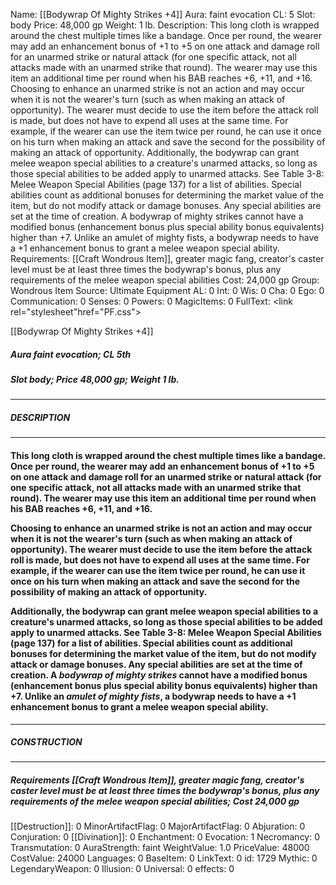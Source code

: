 Name: [[Bodywrap Of Mighty Strikes +4]]
Aura: faint evocation
CL: 5
Slot: body
Price: 48,000 gp
Weight: 1 lb.
Description: This long cloth is wrapped around the chest multiple times like a bandage. Once per round, the wearer may add an enhancement bonus of +1 to +5 on one attack and damage roll for an unarmed strike or natural attack (for one specific attack, not all attacks made with an unarmed strike that round). The wearer may use this item an additional time per round when his BAB reaches +6, +11, and +16. Choosing to enhance an unarmed strike is not an action and may occur when it is not the wearer's turn (such as when making an attack of opportunity). The wearer must decide to use the item before the attack roll is made, but does not have to expend all uses at the same time. For example, if the wearer can use the item twice per round, he can use it once on his turn when making an attack and save the second for the possibility of making an attack of opportunity. Additionally, the bodywrap can grant melee weapon special abilities to a creature's unarmed attacks, so long as those special abilities to be added apply to unarmed attacks. See Table 3-8: Melee Weapon Special Abilities (page 137) for a list of abilities. Special abilities count as additional bonuses for determining the market value of the item, but do not modify attack or damage bonuses. Any special abilities are set at the time of creation. A bodywrap of mighty strikes cannot have a modified bonus (enhancement bonus plus special ability bonus equivalents) higher than +7. Unlike an amulet of mighty fists, a bodywrap needs to have a +1 enhancement bonus to grant a melee weapon special ability.
Requirements: [[Craft Wondrous Item]], greater magic fang, creator's caster level must be at least three times the bodywrap's bonus, plus any requirements of the melee weapon special abilities
Cost: 24,000 gp
Group: Wondrous Item
Source: Ultimate Equipment
AL: 0
Int: 0
Wis: 0
Cha: 0
Ego: 0
Communication: 0
Senses: 0
Powers: 0
MagicItems: 0
FullText: <link rel="stylesheet"href="PF.css"><div class="heading"><p class="alignleft">[[Bodywrap Of Mighty Strikes +4]]</p><div style="clear: both;"></div></div><div><h5><b>Aura </b>faint evocation; <b>CL </b>5th</h5><h5><b>Slot </b>body; <b>Price </b>48,000 gp; <b>Weight </b>1 lb.</h5></div><hr/><div><h5><b>DESCRIPTION</b></h5></div><hr/><div><h4><p>This long cloth is wrapped around the chest multiple times like a bandage. Once per round, the wearer may add an enhancement bonus of +1 to +5 on one attack and damage roll for an unarmed strike or natural attack (for one specific attack, not all attacks made with an unarmed strike that round). The wearer may use this item an additional time per round when his BAB reaches +6, +11, and +16. </p><p>Choosing to enhance an unarmed strike is not an action and may occur when it is not the wearer's turn (such as when making an attack of opportunity). The wearer must decide to use the item before the attack roll is made, but does not have to expend all uses at the same time. For example, if the wearer can use the item twice per round, he can use it once on his turn when making an attack and save the second for the possibility of making an attack of opportunity. </p><p>Additionally, the bodywrap can grant melee weapon special abilities to a creature's unarmed attacks, so long as those special abilities to be added apply to unarmed attacks. See Table 3-8: Melee Weapon Special Abilities (page 137) for a list of abilities. Special abilities count as additional bonuses for determining the market value of the item, but do not modify attack or damage bonuses. Any special abilities are set at the time of creation. A <i>bodywrap of mighty strikes</i> cannot have a modified bonus (enhancement bonus plus special ability bonus equivalents) higher than +7. Unlike an <i>amulet of mighty fists</i>, a bodywrap needs to have a +1 enhancement bonus to grant a melee weapon special ability.</p></h4></div><hr/><div><h5><b>CONSTRUCTION</b></h5></div><hr/><div><h5><b>Requirements </b>[[Craft Wondrous Item]], <i>greater magic fang</i>, creator's caster level must be at least three times the bodywrap's bonus, plus any requirements of the melee weapon special abilities; <b>Cost </b>24,000 gp</h5></div>
[[Destruction]]: 0
MinorArtifactFlag: 0
MajorArtifactFlag: 0
Abjuration: 0
Conjuration: 0
[[Divination]]: 0
Enchantment: 0
Evocation: 1
Necromancy: 0
Transmutation: 0
AuraStrength: faint
WeightValue: 1.0
PriceValue: 48000
CostValue: 24000
Languages: 0
BaseItem: 0
LinkText: 0
id: 1729
Mythic: 0
LegendaryWeapon: 0
Illusion: 0
Universal: 0
effects: 0
